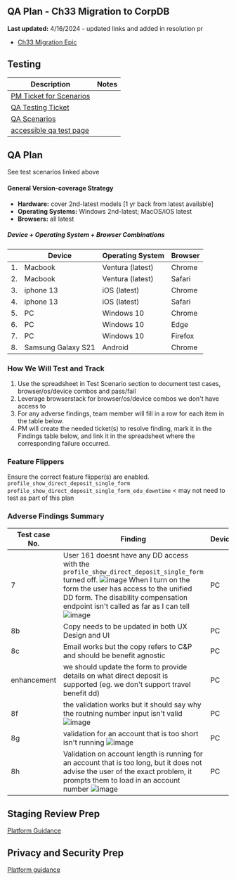 

## QA Plan - Ch33 Migration to CorpDB
**Last updated:** 4/16/2024 - updated links and added in resolution pr

- [Ch33 Migration Epic](https://github.com/department-of-veterans-affairs/va.gov-team/issues/76202)

## Testing 

|Description| Notes |
|---|---|
| [PM Ticket for Scenarios ](https://github.com/department-of-veterans-affairs/va.gov-team/issues/77249)|  |
| [QA Testing Ticket](https://github.com/department-of-veterans-affairs/va.gov-team/issues/76720) |  |
| [QA Scenarios](https://docs.google.com/spreadsheets/d/1rOD8w0YNTlfbefVK7t2RsWoYK_ui1gTkVhCXlJE5VDg/edit#gid=0) | |
|[accessible qa test page](https://github.com/department-of-veterans-affairs/va.gov-team-sensitive/blob/master/products/identity-personalization/profile/direct_deposit/ch33-bdn-corpdb-migration/qa/direct-deposit-ch33-test-accounts.md) |  |


## QA Plan 
See test scenarios linked above 

#### General Version-coverage Strategy
- **Hardware:** cover 2nd-latest models [1 yr back from latest available]
- **Operating Systems:** Windows 2nd-latest; MacOS/iOS latest
- **Browsers:** all latest
  
##### Device + Operating System + Browser Combinations

|   |      Device        |  Operating System  | Browser  |
|---|--------------------|--------------------|----------|
|1. |      Macbook       |  Ventura (latest)  | Chrome   |
|2. |      Macbook       |  Ventura (latest)  | Safari   |
|3. |     iphone 13      |    iOS (latest)    | Chrome   |
|4. |     iphone 13      |    iOS (latest)    | Safari   |
|5. |         PC         |     Windows 10     | Chrome   |
|6. |         PC         |     Windows 10     | Edge     |
|7. |         PC         |     Windows 10     | Firefox  |
|8. | Samsung Galaxy S21 |      Android       | Chrome   |


### How We Will Test and Track
1. Use the spreadsheet in Test Scenario section to document test cases, browser/os/device combos and pass/fail
2. Leverage browserstack for browser/os/device combos we don't have access to
3. For any adverse findings, team member will fill in a row for each item in the table below. 
4. PM will create the needed ticket(s) to resolve finding, mark it in the Findings table below, and link it in the spreadsheet where the corresponding failure occurred.

### Feature Flippers 
Ensure the correct feature flipper(s) are enabled.
`profile_show_direct_deposit_single_form`
`profile_show_direct_deposit_single_form_edu_downtime` < may not need to test as part of this plan

### Adverse Findings Summary



| Test case No. |    Finding       | Device  | Operating System | Browser | Reporter | Resolution Ticket(s)| Status |
|---------------|------------------|---------|-----------------|---------|---------|---------------------|--------|
|7 | User 161 doesnt have any DD access with the `profile_show_direct_deposit_single_form` turned off. ![image](https://github.com/department-of-veterans-affairs/va.gov-team/assets/129431463/0970f635-9e05-49b1-8b8d-6c4eaf4d21de)  When I turn on the form the user has access to the unified DD form. The disability compensation endpoint isn't called as far as I can tell ![image](https://github.com/department-of-veterans-affairs/va.gov-team/assets/129431463/f596b9c8-662f-40f6-a5b5-edd62e689893)  |  PC  | Windows  | Chrome  | Travis | [PR 29174](https://github.com/department-of-veterans-affairs/vets-website/pull/29174)  |  | 
|8b | Copy needs to be updated in both UX Design and UI   |  PC  | Windows  | Chrome  | Travis | [PR 29174](https://github.com/department-of-veterans-affairs/vets-website/pull/29174)  |  | 
|8c | Email works but the copy refers to C&P and should be benefit agnostic |  PC  | Windows  | Chrome  | Travis | [PR 29174](https://github.com/department-of-veterans-affairs/vets-website/pull/29174)  |  |
|enhancement | we should update the form to provide details on what direct deposit is supported (eg. we don't support travel benefit dd) |  PC  | Windows  | Chrome  | Travis | TBD  |  |
|8f | the validation works but it should say why the routning number input isn't valid  ![image](https://github.com/department-of-veterans-affairs/va.gov-team/assets/129431463/925e21aa-3973-4012-8d0f-6dae3885ce5c) |  PC  | Windows  | Chrome  | Travis | [PR 29174](https://github.com/department-of-veterans-affairs/vets-website/pull/29174)  |  |
|8g | validation for an account that is too short isn't running ![image](https://github.com/department-of-veterans-affairs/va.gov-team/assets/129431463/8c778252-3985-490d-bef9-a6221541451f)  |  PC  | Windows  | Chrome  | Travis | [PR 29174](https://github.com/department-of-veterans-affairs/vets-website/pull/29174)  |  |
|8h | Validation on account length is running for an account that is too long, but it does not advise the user of the exact problem, it prompts them to load in an account number ![image](https://github.com/department-of-veterans-affairs/va.gov-team/assets/129431463/b479c2aa-a698-4998-8683-8d08846559d5)|  PC  | Windows  | Chrome  | Travis | [PR 29174](https://github.com/department-of-veterans-affairs/vets-website/pull/29174)  |  |








## Staging Review Prep 
[Platform Guidance](https://depo-platform-documentation.scrollhelp.site/collaboration-cycle/staging-review)

## Privacy and Security Prep 
[Platform guidance](https://depo-platform-documentation.scrollhelp.site/collaboration-cycle/privacy-security-infrastructure-readiness-review)

